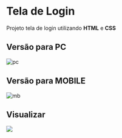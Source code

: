 # Tela de Login

Projeto tela de login utilizando **HTML** e **CSS**

## Versão para PC

![pc](https://user-images.githubusercontent.com/109040443/212716951-4b8e5553-c852-4261-8a0b-80d872f0816b.png)

## Versão para MOBILE

![mb](https://user-images.githubusercontent.com/109040443/212718023-8bcc5ae0-25ca-43fc-8c0f-4deb64b2c03d.png)

## Visualizar

<div>
  <a href="https://aleanrocha.github.io/projeto-login/"><img alt"img-ver" src="https://img.shields.io/badge/Ver-2CA5E0?style=for-the-badge&logo=ver&logoColor=white"></a>
</div>
